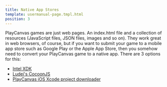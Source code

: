 ```yaml
---
title: Native App Stores
template: usermanual-page.tmpl.html
position: 3
---
```


PlayCanvas games are just web pages. An index.html file and a collection of resources (JavaScript files, JSON files, images and so on). They work great in web browsers, of course, but if you want to submit your game to a mobile app store such as Google Play or the Apple App Store, then you somehow need to convert your PlayCanvas game to a native app. There are 3 options for this:

* [Intel XDK][1]
* [Ludei's CocoonJS][2]
* [PlayCanvas iOS Xcode project downloader][3]

[1]: /user-manual/publishing/xdk
[2]: /user-manual/publishing/cocoonjs
[3]: /user-manual/publishing/xcode
